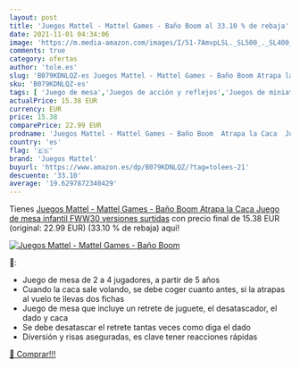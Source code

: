 ```yaml
---
layout: post
title: 'Juegos Mattel - Mattel Games - Baño Boom al 33.10 % de rebaja'
date: 2021-11-01 04:34:06
image: 'https://m.media-amazon.com/images/I/51-7AmvpLSL._SL500_._SL400_.jpg'
comments: true
category: ofertas
author: 'tole.es'
slug: 'B079KDNLQZ-es Juegos Mattel - Mattel Games - Baño Boom Atrapa la Caca...'
sku: 'B079KDNLQZ-es'
tags: [ 'Juego de mesa','Juegos de acción y reflejos','Juegos de miniaturas','Juegos de tablero','Juegos y accesorios para juegos','Juguetes','Juguetes y juegos','de','juego','juegos mattel','mattel','mesa', ]
actualPrice: 15.38 EUR
currency: EUR
price: 15.38
comparePrice: 22.99 EUR
prodname: 'Juegos Mattel - Mattel Games - Baño Boom  Atrapa la Caca  Juego de mesa infantil  FWW30   versiones surtidas'
country: 'es'
flag: '🇪🇸'
brand: 'Juegos Mattel'
buyurl: 'https://www.amazon.es/dp/B079KDNLQZ/?tag=tolees-21'
descuento: '33.10'
average: '19.6297872340429'
---
```


Tienes [Juegos Mattel - Mattel Games - Baño Boom  Atrapa la Caca  Juego de mesa infantil  FWW30   versiones surtidas](https://www.amazon.es/dp/B079KDNLQZ/?tag=tolees-21) con precio final de  15.38 EUR (original: 22.99 EUR) (33.10 %  de rebaja) aqui!

[![Juegos Mattel - Mattel Games - Baño Boom](https://m.media-amazon.com/images/I/51-7AmvpLSL._SL500_._SL400_.jpg)](https://www.amazon.es/dp/B079KDNLQZ/?tag=tolees-21)

🔎:

- Juego de mesa de 2 a 4 jugadores, a partir de 5 años
- Cuando la caca sale volando, se debe coger cuanto antes, si la atrapas al vuelo te llevas dos fichas
- Juego de mesa que incluye un retrete de juguete, el desatascador, el dado y caca
- Se debe desatascar el retrete tantas veces como diga el dado
- Diversión y risas aseguradas, es clave tener reacciones rápidas

[🛒 Comprar!!!](https://www.amazon.es/dp/B079KDNLQZ/?tag=tolees-21)

